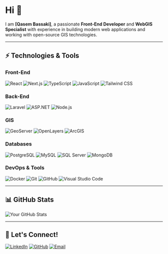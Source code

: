 # Hi 👋

I am **[Qasem Bassaki]**, a passionate **Front-End Developer** and **WebGIS Specialist** with experience in building modern web applications and working with open-source GIS technologies.

---

## ⚡ Technologies & Tools

### Front-End
![React](https://img.shields.io/badge/-React-61DAFB?logo=react&logoColor=000)
![Next.js](https://img.shields.io/badge/-Next.js-000?logo=next.js&logoColor=fff)
![TypeScript](https://img.shields.io/badge/-TypeScript-3178C6?logo=typescript&logoColor=fff)
![JavaScript](https://img.shields.io/badge/-JavaScript-F7DF1E?logo=javascript&logoColor=000)
![Tailwind CSS](https://img.shields.io/badge/-TailwindCSS-06B6D4?logo=tailwindcss&logoColor=fff)

### Back-End
![Laravel](https://img.shields.io/badge/-Laravel-FF2D20?logo=laravel&logoColor=fff)
![ASP.NET](https://img.shields.io/badge/-ASP.NET-512BD4?logo=dotnet&logoColor=fff)
![Node.js](https://img.shields.io/badge/-Node.js-339933?logo=node.js&logoColor=fff)

### GIS
![GeoServer](https://img.shields.io/badge/-GeoServer-5099DA?logo=geoserver&logoColor=fff)
![OpenLayers](https://img.shields.io/badge/-OpenLayers-1F6F93?logo=openlayers&logoColor=fff)
![ArcGIS](https://img.shields.io/badge/-ArcGIS-007CC7?logo=arcgis&logoColor=fff)

### Databases
![PostgreSQL](https://img.shields.io/badge/-PostgreSQL-336791?logo=postgresql&logoColor=fff)
![MySQL](https://img.shields.io/badge/-MySQL-4479A1?logo=mysql&logoColor=fff)
![SQL Server](https://img.shields.io/badge/-SQL%20Server-CC2927?logo=microsoftsqlserver&logoColor=fff)
![MongoDB](https://img.shields.io/badge/-MongoDB-47A248?logo=mongodb&logoColor=fff)

### DevOps & Tools
![Docker](https://img.shields.io/badge/-Docker-2496ED?logo=docker&logoColor=fff)
![Git](https://img.shields.io/badge/-Git-F05032?logo=git&logoColor=fff)
![GitHub](https://img.shields.io/badge/-GitHub-181717?logo=github&logoColor=fff)
![Visual Studio Code](https://img.shields.io/badge/-VSCode-007ACC?logo=visualstudiocode&logoColor=fff)

---

## 📊 GitHub Stats
![Your GitHub Stats](https://github-readme-stats.vercel.app/api?username=yourusername&show_icons=true&theme=onedark)

---

## 🤝 Let's Connect!
[![LinkedIn](https://img.shields.io/badge/-LinkedIn-0A66C2?logo=linkedin&logoColor=fff)](https://www.linkedin.com/in/qasem-bassaki/)
[![GitHub](https://img.shields.io/badge/-GitHub-181717?logo=github&logoColor=fff)](https://github.com/qasemB/)
[![Email](https://img.shields.io/badge/-Email-D14836?logo=gmail&logoColor=fff)](mailto:qasembsk90@gmail.com.com)

